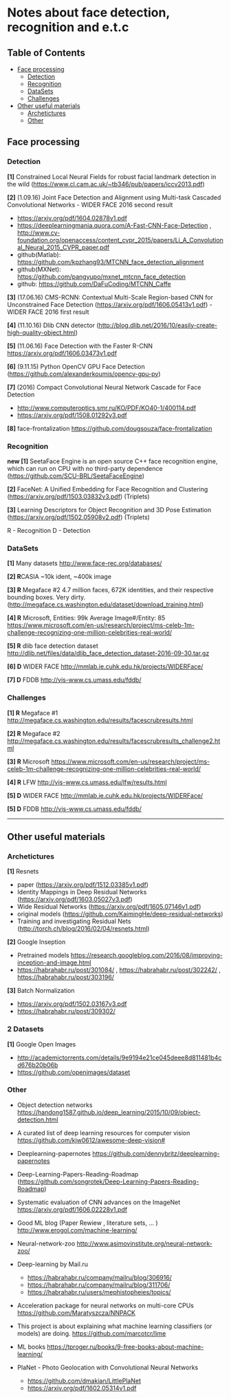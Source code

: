 # Notes about face detection, recognition and e.t.c

## Table of Contents
- [Face processing](#face-processing)
  - [Detection](#detection)
  - [Recognition](#recognition)
  - [DataSets](#dataSets)
  - [Challenges](#challenges)
- [Other useful materials](#Other-useful-materials)
  - [Archetictures](#archetictures)
  - [Other](#other)

## Face processing

### Detection
**[1]** Constrained Local Neural Fields for robust facial landmark detection in the wild (https://www.cl.cam.ac.uk/~tb346/pub/papers/iccv2013.pdf)

**[2]** (1.09.16) Joint Face Detection and Alignment using Multi-task Cascaded Convolutional Networks - WIDER FACE 2016 second result

 - https://arxiv.org/pdf/1604.02878v1.pdf
 - https://deeplearningmania.quora.com/A-Fast-CNN-Face-Detection , http://www.cv-foundation.org/openaccess/content_cvpr_2015/papers/Li_A_Convolutional_Neural_2015_CVPR_paper.pdf
 - github(Matlab): https://github.com/kpzhang93/MTCNN_face_detection_alignment
 - github(MXNet): https://github.com/pangyupo/mxnet_mtcnn_face_detection
 - github: https://github.com/DaFuCoding/MTCNN_Caffe

**[3]** (17.06.16) CMS-RCNN: Contextual Multi-Scale Region-based CNN for Unconstrained Face Detection (https://arxiv.org/pdf/1606.05413v1.pdf) - WIDER FACE 2016 first result

**[4]** (11.10.16) Dlib CNN detector (http://blog.dlib.net/2016/10/easily-create-high-quality-object.html)

**[5]** (11.06.16) Face Detection with the Faster R-CNN https://arxiv.org/pdf/1606.03473v1.pdf

**[6]** (9.11.15) Python OpenCV GPU Face Detection (https://github.com/alexanderkoumis/opencv-gpu-py)

**[7]** (2016) Compact Convolutional Neural Network Cascade for Face Detection
 - http://www.computeroptics.smr.ru/KO/PDF/KO40-1/400114.pdf
 - https://arxiv.org/pdf/1508.01292v3.pdf

**[8]** face-frontalization https://github.com/dougsouza/face-frontalization

### Recognition

**new [1]** SeetaFace Engine is an open source C++ face recognition engine, which can run on CPU with no third-party dependence (https://github.com/SCU-BRL/SeetaFaceEngine)

**[2]** FaceNet: A Unified Embedding for Face Recognition and Clustering (https://arxiv.org/pdf/1503.03832v3.pdf) (Triplets)

**[3]** Learning Descriptors for Object Recognition and 3D Pose Estimation (https://arxiv.org/pdf/1502.05908v2.pdf) (Triplets)

R - Recognition
D - Detection

### DataSets
**[1]** Many datasets http://www.face-rec.org/databases/

**[2] R**CASIA ~10k ident, ~400k image 

**[3] R** Megaface #2 4.7 million faces, 672K identities, and their respective bounding boxes. Very dirty. (http://megaface.cs.washington.edu/dataset/download_training.html) 

**[4] R** Microsoft, Entities: 99k   Average Image#/Entity: 85
https://www.microsoft.com/en-us/research/project/ms-celeb-1m-challenge-recognizing-one-million-celebrities-real-world/

**[5] R** dlib face detection dataset http://dlib.net/files/data/dlib_face_detection_dataset-2016-09-30.tar.gz

**[6] D** WIDER FACE http://mmlab.ie.cuhk.edu.hk/projects/WIDERFace/

**[7] D** FDDB http://vis-www.cs.umass.edu/fddb/

### Challenges

**[1] R** Megaface #1 http://megaface.cs.washington.edu/results/facescrubresults.html 

**[2] R** Megaface #2 http://megaface.cs.washington.edu/results/facescrubresults_challenge2.html

**[3] R** Microsoft https://www.microsoft.com/en-us/research/project/ms-celeb-1m-challenge-recognizing-one-million-celebrities-real-world/

**[4] R** LFW http://vis-www.cs.umass.edu/lfw/results.html

**[5] D** WIDER FACE http://mmlab.ie.cuhk.edu.hk/projects/WIDERFace/

**[5] D** FDDB http://vis-www.cs.umass.edu/fddb/

---------------------------------------
## Other useful materials

### Archetictures
**[1]** Resnets
 - paper (https://arxiv.org/pdf/1512.03385v1.pdf)
 - Identity Mappings in Deep Residual Networks (https://arxiv.org/pdf/1603.05027v3.pdf)
 - Wide Residual Networks (https://arxiv.org/pdf/1605.07146v1.pdf) 
 - original models (https://github.com/KaimingHe/deep-residual-networks)
 - Training and investigating Residual Nets (http://torch.ch/blog/2016/02/04/resnets.html)

**[2]** Google Inseption
 - Pretrained models https://research.googleblog.com/2016/08/improving-inception-and-image.html
 - https://habrahabr.ru/post/301084/ , https://habrahabr.ru/post/302242/ , https://habrahabr.ru/post/303196/

**[3]** Batch Normalization 
 - https://arxiv.org/pdf/1502.03167v3.pdf
 - https://habrahabr.ru/post/309302/


### 2 Datasets
**[1]** Google Open Images	
 - http://academictorrents.com/details/9e9194e21ce045deee8d811481b4cd676b20b06b
 - https://github.com/openimages/dataset




### Other

* Object detection networks https://handong1587.github.io/deep_learning/2015/10/09/object-detection.html

* A curated list of deep learning resources for computer vision https://github.com/kjw0612/awesome-deep-vision#

* Deeplearning-papernotes https://github.com/dennybritz/deeplearning-papernotes

* Deep-Learning-Papers-Reading-Roadmap (https://github.com/songrotek/Deep-Learning-Papers-Reading-Roadmap)


* Systematic evaluation of CNN advances on the ImageNet https://arxiv.org/pdf/1606.02228v1.pdf

* Good ML blog (Paper Rewiew , literature sets, ... ) http://www.erogol.com/machine-learning/

* Neural-network-zoo http://www.asimovinstitute.org/neural-network-zoo/

* Deep-learning by Mail.ru 
	- https://habrahabr.ru/company/mailru/blog/306916/ 
	- https://habrahabr.ru/company/mailru/blog/311706/
	- https://habrahabr.ru/users/mephistopheies/topics/

* Acceleration package for neural networks on multi-core CPUs https://github.com/Maratyszcza/NNPACK

* This project is about explaining what machine learning classifiers (or models) are doing. https://github.com/marcotcr/lime

* ML books https://tproger.ru/books/9-free-books-about-machine-learning/

* PlaNet - Photo Geolocation with Convolutional Neural Networks 
	- https://github.com/dmakian/LittlePlaNet
	- https://arxiv.org/pdf/1602.05314v1.pdf